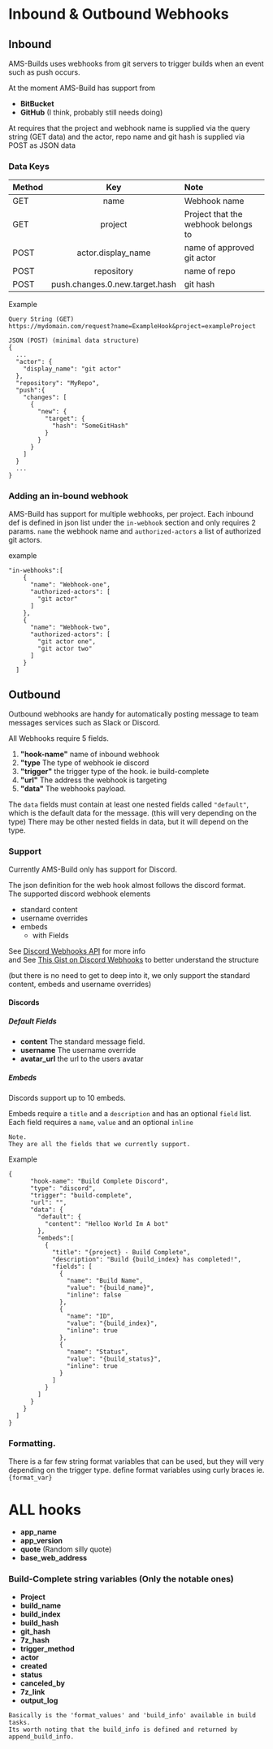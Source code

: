 # Inbound & Outbound Webhooks

## Inbound
AMS-Builds uses webhooks from git servers to trigger builds when an event such as
push occurs.   

At the moment AMS-Build has support from 
- **BitBucket** 
- **GitHub** (I think, probably still needs doing)  

At requires that the project and webhook name is supplied via the query string (GET data) 
and the actor, repo name and git hash is supplied via POST as JSON data

### Data Keys
| Method  | Key                            | Note                       |
| :---    | :---:                          | :---                       |
| GET     | name                           | Webhook name               |
| GET     | project               | Project that the webhook belongs to |
| POST    | actor.display_name             | name of approved git actor |
| POST    | repository                     | name of repo               |
| POST    | push.changes.0.new.target.hash | git hash                   |


Example
```
Query String (GET)
https://mydomain.com/request?name=ExampleHook&project=exampleProject

JSON (POST) (minimal data structure)
{
  ...
  "actor": {
    "display_name": "git actor"
  },
  "repository": "MyRepo",
  "push":{
    "changes": [
      {
        "new": {
          "target": {
            "hash": "SomeGitHash"
          }
        }
      }
    ]
  }
  ...
}

```

### Adding an in-bound webhook
AMS-Build has support for multiple webhooks, per project. Each inbound def is
defined in json list under the ```in-webhook``` section and only requires 2 params.
```name``` the webhook name and ```authorized-actors``` a list of authorized git actors.

example
```
"in-webhooks":[
    {
      "name": "Webhook-one",
      "authorized-actors": [
        "git actor"
      ]
    },
    {
      "name": "Webhook-two",
      "authorized-actors": [
        "git actor one", 
        "git actor two"
      ]
    }
  ]
```

## Outbound
Outbound webhooks are handy for automatically posting message to team messages 
services such as Slack or Discord.

All Webhooks require 5 fields.
1. **"hook-name"** name of inbound webhook
2. **"type** The type of webhook ie discord
3. **"trigger"** the trigger type of the hook. ie build-complete
4. **"url"** The address the webhook is targeting
5. **"data"** The webhooks payload.

The ```data``` fields must contain at least one nested fields called ```"default"```,
which is the default data for the message. (this will very depending on the type)
There may be other nested fields in data, but it will depend on the type.

### Support
Currently AMS-Build only has support for Discord.

The json definition for the web hook almost follows the discord format.  
The supported discord webhook elements
- standard content 
- username overrides
- embeds
  - with Fields
  
See [Discord Webhooks API](https://discord.com/developers/docs/resources/webhook#execute-webhook) for more info  
and See [This Gist on Discord Webhooks](https://gist.github.com/Birdie0/78ee79402a4301b1faf412ab5f1cdcf9) to better understand the structure

(but there is no need to get to deep into it, we only support the standard content, embeds and username overrides)

#### Discords

##### Default Fields
- **content** The standard message field.
- **username** The username override
- **avatar_url** the url to the users avatar

##### Embeds
Discords support up to 10 embeds.

Embeds require a ```title``` and a ```description``` and has an optional
```field``` list. Each field requires a ```name```, ```value``` and an optional ```inline```

```
Note.
They are all the fields that we currently support.
```
Example
```
{
      "hook-name": "Build Complete Discord",
      "type": "discord",
      "trigger": "build-complete",
      "url": "",
      "data": {
        "default": {
          "content": "Helloo World Im A bot"
        },
        "embeds":[
          {
            "title": "{project} - Build Complete",
            "description": "Build {build_index} has completed!",
            "fields": [
              {
                "name": "Build Name",
                "value": "{build_name}",
                "inline": false
              },
              {
                "name": "ID",
                "value": "{build_index}",
                "inline": true
              },
              {
                "name": "Status",
                "value": "{build_status}",
                "inline": true
              }
            ] 
          }
        ]
      }
    }
  ]
}
```

### Formatting.
There is a far few string format variables that can be used, but they will very
depending on the trigger type. define format variables using curly braces ie.
```{format_var}```

# ALL hooks
- **app_name**
- **app_version**
- **quote** (Random silly quote)
- **base_web_address**   

### Build-Complete string variables (Only the notable ones)
- **Project**
- **build_name**
- **build_index**
- **build_hash**
- **git_hash**
- **7z_hash**
- **trigger_method**
- **actor**
- **created**
- **status**
- **canceled_by**
- **7z_link**
- **output_log**

```
Basically is the 'format_values' and 'build_info' available in build tasks.
Its worth noting that the build_info is defined and returned by append_build_info.

```